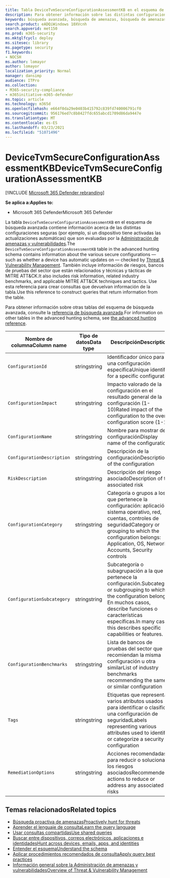 ```yaml
---
title: Tabla DeviceTvmSecureConfigurationAssessmentKB en el esquema de búsqueda avanzada
description: Para obtener información sobre las distintas configuraciones seguras evaluadas por la Administración de amenazas y vulnerabilidades, vea la tabla DeviceTvmSecureConfigurationAssessmentKB del esquema de búsqueda avanzada.
keywords: búsqueda avanzada, búsqueda de amenazas, búsqueda de amenazas cibernéticas, protección contra amenazas de Microsoft, microsoft 365, mtp, m365, búsqueda, consulta, telemetría, referencia de esquema, kusto, tabla, columna, tipo de datos, descripción, administración de vulnerabilidades de &, TVM, administración de dispositivos, configuración de seguridad, marco de CK de MITRE ATT&, knowledge base, KB, DeviceTvmSecureConfigurationAssessmentKB
search.product: eADQiWindows 10XVcnh
search.appverid: met150
ms.prod: m365-security
ms.mktglfcycl: deploy
ms.sitesec: library
ms.pagetype: security
f1.keywords:
- NOCSH
ms.author: lomayor
author: lomayor
localization_priority: Normal
manager: dansimp
audience: ITPro
ms.collection:
- M365-security-compliance
- m365initiative-m365-defender
ms.topic: article
ms.technology: m365d
ms.openlocfilehash: e664f0da29e0403b415792c839fd740006791cf0
ms.sourcegitcommit: 956176ed7c8b8427fdc655abcd1709d86da9447e
ms.translationtype: MT
ms.contentlocale: es-ES
ms.lasthandoff: 03/23/2021
ms.locfileid: "51071496"
---
```

# <a name="devicetvmsecureconfigurationassessmentkb"></a><span data-ttu-id="46058-104">DeviceTvmSecureConfigurationAssessmentKB</span><span class="sxs-lookup"><span data-stu-id="46058-104">DeviceTvmSecureConfigurationAssessmentKB</span></span>

[!INCLUDE [Microsoft 365 Defender rebranding](../includes/microsoft-defender.md)]


<span data-ttu-id="46058-105">**Se aplica a:**</span><span class="sxs-lookup"><span data-stu-id="46058-105">**Applies to:**</span></span>
- <span data-ttu-id="46058-106">Microsoft 365 Defender</span><span class="sxs-lookup"><span data-stu-id="46058-106">Microsoft 365 Defender</span></span>



<span data-ttu-id="46058-107">La tabla `DeviceTvmSecureConfigurationAssessmentKB` en el esquema de búsqueda avanzada contiene información acerca de las distintas configuraciones seguras (por ejemplo, si un dispositivo tiene activadas las actualizaciones automáticas) que son evaluadas por la [Administración de amenazas y vulnerabilidades](/windows/security/threat-protection/microsoft-defender-atp/next-gen-threat-and-vuln-mgt).</span><span class="sxs-lookup"><span data-stu-id="46058-107">The `DeviceTvmSecureConfigurationAssessmentKB` table in the advanced hunting schema contains information about the various secure configurations — such as whether a device has automatic updates on — checked by [Threat & Vulnerability Management](/windows/security/threat-protection/microsoft-defender-atp/next-gen-threat-and-vuln-mgt).</span></span> <span data-ttu-id="46058-108">También incluye información de riesgos, bancos de pruebas del sector que están relacionados y técnicas y tácticas de MITRE ATT&CK.</span><span class="sxs-lookup"><span data-stu-id="46058-108">It also includes risk information, related industry benchmarks, and applicable MITRE ATT&CK techniques and tactics.</span></span> <span data-ttu-id="46058-109">Use esta referencia para crear consultas que devuelvan información de la tabla.</span><span class="sxs-lookup"><span data-stu-id="46058-109">Use this reference to construct queries that return information from the table.</span></span>

<span data-ttu-id="46058-110">Para obtener información sobre otras tablas del esquema de búsqueda avanzada, consulte la [referencia de búsqueda avanzada](advanced-hunting-schema-tables.md).</span><span class="sxs-lookup"><span data-stu-id="46058-110">For information on other tables in the advanced hunting schema, see [the advanced hunting reference](advanced-hunting-schema-tables.md).</span></span>

| <span data-ttu-id="46058-111">Nombre de columna</span><span class="sxs-lookup"><span data-stu-id="46058-111">Column name</span></span> | <span data-ttu-id="46058-112">Tipo de datos</span><span class="sxs-lookup"><span data-stu-id="46058-112">Data type</span></span> | <span data-ttu-id="46058-113">Descripción</span><span class="sxs-lookup"><span data-stu-id="46058-113">Description</span></span> |
|-------------|-----------|-------------|
| `ConfigurationId` | <span data-ttu-id="46058-114">string</span><span class="sxs-lookup"><span data-stu-id="46058-114">string</span></span> | <span data-ttu-id="46058-115">Identificador único para una configuración específica</span><span class="sxs-lookup"><span data-stu-id="46058-115">Unique identifier for a specific configuration</span></span> |
| `ConfigurationImpact` | <span data-ttu-id="46058-116">string</span><span class="sxs-lookup"><span data-stu-id="46058-116">string</span></span> | <span data-ttu-id="46058-117">Impacto valorado de la configuración en el resultado general de la configuración (1-10)</span><span class="sxs-lookup"><span data-stu-id="46058-117">Rated impact of the configuration to the overall configuration score (1-10)</span></span> |
| `ConfigurationName` | <span data-ttu-id="46058-118">string</span><span class="sxs-lookup"><span data-stu-id="46058-118">string</span></span> | <span data-ttu-id="46058-119">Nombre para mostrar de la configuración</span><span class="sxs-lookup"><span data-stu-id="46058-119">Display name of the configuration</span></span> |
| `ConfigurationDescription` | <span data-ttu-id="46058-120">string</span><span class="sxs-lookup"><span data-stu-id="46058-120">string</span></span> | <span data-ttu-id="46058-121">Descripción de la configuración</span><span class="sxs-lookup"><span data-stu-id="46058-121">Description of the configuration</span></span> |
| `RiskDescription` | <span data-ttu-id="46058-122">string</span><span class="sxs-lookup"><span data-stu-id="46058-122">string</span></span> | <span data-ttu-id="46058-123">Descripción del riesgo asociado</span><span class="sxs-lookup"><span data-stu-id="46058-123">Description of the associated risk</span></span> |
| `ConfigurationCategory` | <span data-ttu-id="46058-124">string</span><span class="sxs-lookup"><span data-stu-id="46058-124">string</span></span> | <span data-ttu-id="46058-125">Categoría o grupos a los que pertenece la configuración: aplicación, sistema operativo, red, cuentas, controles de seguridad</span><span class="sxs-lookup"><span data-stu-id="46058-125">Category or grouping to which the configuration belongs: Application, OS, Network, Accounts, Security controls</span></span>|
| `ConfigurationSubcategory` | <span data-ttu-id="46058-126">string</span><span class="sxs-lookup"><span data-stu-id="46058-126">string</span></span> |<span data-ttu-id="46058-127">Subcategoría o subagrupación a la que pertenece la configuración.</span><span class="sxs-lookup"><span data-stu-id="46058-127">Subcategory or subgrouping to which the configuration belongs.</span></span> <span data-ttu-id="46058-128">En muchos casos, describe funciones o características específicas.</span><span class="sxs-lookup"><span data-stu-id="46058-128">In many cases, this describes specific capabilities or features.</span></span> |
| `ConfigurationBenchmarks` | <span data-ttu-id="46058-129">string</span><span class="sxs-lookup"><span data-stu-id="46058-129">string</span></span> | <span data-ttu-id="46058-130">Lista de bancos de pruebas del sector que recomiendan la misma configuración u otra similar</span><span class="sxs-lookup"><span data-stu-id="46058-130">List of industry benchmarks recommending the same or similar configuration</span></span> |
| `Tags` | <span data-ttu-id="46058-131">string</span><span class="sxs-lookup"><span data-stu-id="46058-131">string</span></span> | <span data-ttu-id="46058-132">Etiquetas que representan varios atributos usados para identificar o clasificar una configuración de seguridad</span><span class="sxs-lookup"><span data-stu-id="46058-132">Labels representing various attributes used to identify or categorize a security configuration</span></span> |
| `RemediationOptions` | <span data-ttu-id="46058-133">string</span><span class="sxs-lookup"><span data-stu-id="46058-133">string</span></span> | <span data-ttu-id="46058-134">Acciones recomendadas para reducir o solucionar los riesgos asociados</span><span class="sxs-lookup"><span data-stu-id="46058-134">Recommended actions to reduce or address any associated risks</span></span> |

## <a name="related-topics"></a><span data-ttu-id="46058-135">Temas relacionados</span><span class="sxs-lookup"><span data-stu-id="46058-135">Related topics</span></span>

- [<span data-ttu-id="46058-136">Búsqueda proactiva de amenazas</span><span class="sxs-lookup"><span data-stu-id="46058-136">Proactively hunt for threats</span></span>](advanced-hunting-overview.md)
- [<span data-ttu-id="46058-137">Aprender el lenguaje de consulta</span><span class="sxs-lookup"><span data-stu-id="46058-137">Learn the query language</span></span>](advanced-hunting-query-language.md)
- [<span data-ttu-id="46058-138">Usar consultas compartidas</span><span class="sxs-lookup"><span data-stu-id="46058-138">Use shared queries</span></span>](advanced-hunting-shared-queries.md)
- [<span data-ttu-id="46058-139">Buscar entre dispositivos, correos electrónicos, aplicaciones e identidades</span><span class="sxs-lookup"><span data-stu-id="46058-139">Hunt across devices, emails, apps, and identities</span></span>](advanced-hunting-query-emails-devices.md)
- [<span data-ttu-id="46058-140">Entender el esquema</span><span class="sxs-lookup"><span data-stu-id="46058-140">Understand the schema</span></span>](advanced-hunting-schema-tables.md)
- [<span data-ttu-id="46058-141">Aplicar procedimientos recomendados de consulta</span><span class="sxs-lookup"><span data-stu-id="46058-141">Apply query best practices</span></span>](advanced-hunting-best-practices.md)
- [<span data-ttu-id="46058-142">Información general sobre la Administración de amenazas y vulnerabilidades</span><span class="sxs-lookup"><span data-stu-id="46058-142">Overview of Threat & Vulnerability Management</span></span>](/windows/security/threat-protection/microsoft-defender-atp/next-gen-threat-and-vuln-mgt)